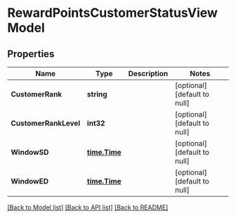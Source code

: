 # RewardPointsCustomerStatusViewModel

## Properties
Name | Type | Description | Notes
------------ | ------------- | ------------- | -------------
**CustomerRank** | **string** |  | [optional] [default to null]
**CustomerRankLevel** | **int32** |  | [optional] [default to null]
**WindowSD** | [**time.Time**](time.Time.md) |  | [optional] [default to null]
**WindowED** | [**time.Time**](time.Time.md) |  | [optional] [default to null]

[[Back to Model list]](../README.md#documentation-for-models) [[Back to API list]](../README.md#documentation-for-api-endpoints) [[Back to README]](../README.md)


